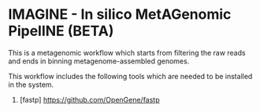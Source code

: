 # IMAGINE - In silico MetAGenomic PipelINE (BETA)

This is a metagenomic workflow which starts from filtering the raw reads and ends in binning metagenome-assembled genomes.

This workflow includes the following tools which are needed to be installed in the system.

1. [fastp] https://github.com/OpenGene/fastp

